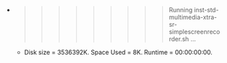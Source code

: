 * >>>>>>>>> Running inst-std-multimedia-xtra-sr-simplescreenrecorder.sh ...
  * Disk size = 3536392K. Space Used = 8K. Runtime = 00:00:00:00.
